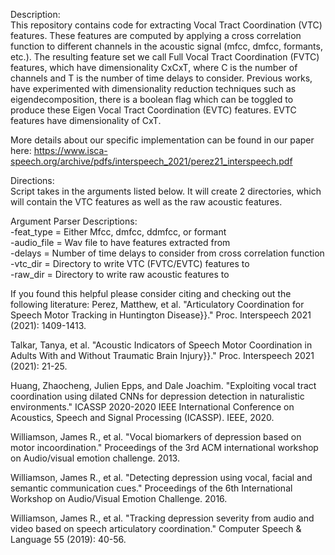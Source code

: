 Description:  
This repository contains code for extracting Vocal Tract Coordination (VTC) features. These features are computed by applying a cross correlation function to different channels in the acoustic signal (mfcc, dmfcc, formants, etc.). The resulting feature set we call Full Vocal Tract Coordination (FVTC) features, which have dimensionality CxCxT, where C is the number of channels and T is the number of time delays to consider. Previous works, have experimented with dimensionality reduction techniques such as eigendecomposition, there is a boolean flag which can be toggled to produce these Eigen Vocal Tract Coordination (EVTC) features. EVTC features have dimensionality of CxT.

More details about our specific implementation can be found in our paper here: https://www.isca-speech.org/archive/pdfs/interspeech_2021/perez21_interspeech.pdf

Directions:  
Script takes in the arguments listed below. It will create 2 directories, which will contain the VTC features as well as the raw acoustic features. 

Argument Parser Descriptions:  
-feat_type = Either Mfcc, dmfcc, ddmfcc, or formant  
-audio_file = Wav file to have features extracted from  
-delays = Number of time delays to consider from cross correlation function  
-vtc_dir = Directory to write VTC (FVTC/EVTC) features to  
-raw_dir = Directory to write raw acoustic features to  

If you found this helpful please consider citing and checking out the following literature:
Perez, Matthew, et al. "Articulatory Coordination for Speech Motor Tracking in Huntington Disease}}." Proc. Interspeech 2021 (2021): 1409-1413.

Talkar, Tanya, et al. "Acoustic Indicators of Speech Motor Coordination in Adults With and Without Traumatic Brain Injury}}." Proc. Interspeech 2021 (2021): 21-25.

Huang, Zhaocheng, Julien Epps, and Dale Joachim. "Exploiting vocal tract coordination using dilated CNNs for depression detection in naturalistic environments." ICASSP 2020-2020 IEEE International Conference on Acoustics, Speech and Signal Processing (ICASSP). IEEE, 2020.

Williamson, James R., et al. "Vocal biomarkers of depression based on motor incoordination." Proceedings of the 3rd ACM international workshop on Audio/visual emotion challenge. 2013.

Williamson, James R., et al. "Detecting depression using vocal, facial and semantic communication cues." Proceedings of the 6th International Workshop on Audio/Visual Emotion Challenge. 2016.

Williamson, James R., et al. "Tracking depression severity from audio and video based on speech articulatory coordination." Computer Speech & Language 55 (2019): 40-56.
